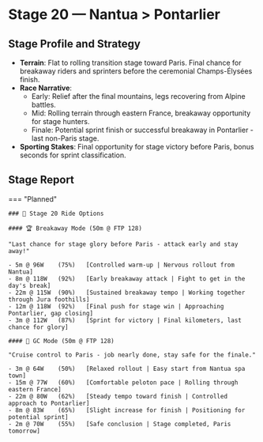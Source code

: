 # Stage 20 — Nantua > Pontarlier

## Stage Profile and Strategy

- **Terrain**: Flat to rolling transition stage toward Paris. Final chance for breakaway riders and sprinters before the ceremonial Champs-Élysées finish.
- **Race Narrative**:
	- Early: Relief after the final mountains, legs recovering from Alpine battles.
	- Mid: Rolling terrain through eastern France, breakaway opportunity for stage hunters.
	- Finale: Potential sprint finish or successful breakaway in Pontarlier - last non-Paris stage.
- **Sporting Stakes**: Final opportunity for stage victory before Paris, bonus seconds for sprint classification.

## Stage Report

=== "Planned"

	### 🚴 Stage 20 Ride Options

	#### 🏆 Breakaway Mode (50m @ FTP 128)
	
	"Last chance for stage glory before Paris - attack early and stay away!"

	- 5m @ 96W    (75%)   [Controlled warm-up | Nervous rollout from Nantua]
	- 8m @ 118W   (92%)   [Early breakaway attack | Fight to get in the day's break]
	- 22m @ 115W  (90%)   [Sustained breakaway tempo | Working together through Jura foothills]
	- 12m @ 118W  (92%)   [Final push for stage win | Approaching Pontarlier, gap closing]
	- 3m @ 112W   (87%)   [Sprint for victory | Final kilometers, last chance for glory]
	
	#### 🦺 GC Mode (50m @ FTP 128)

	"Cruise control to Paris - job nearly done, stay safe for the finale."

	- 3m @ 64W    (50%)   [Relaxed rollout | Easy start from Nantua spa town]
	- 15m @ 77W   (60%)   [Comfortable peloton pace | Rolling through eastern France]
	- 22m @ 80W   (62%)   [Steady tempo toward finish | Controlled approach to Pontarlier]
	- 8m @ 83W    (65%)   [Slight increase for finish | Positioning for potential sprint]
	- 2m @ 70W    (55%)   [Safe conclusion | Stage completed, Paris tomorrow]
